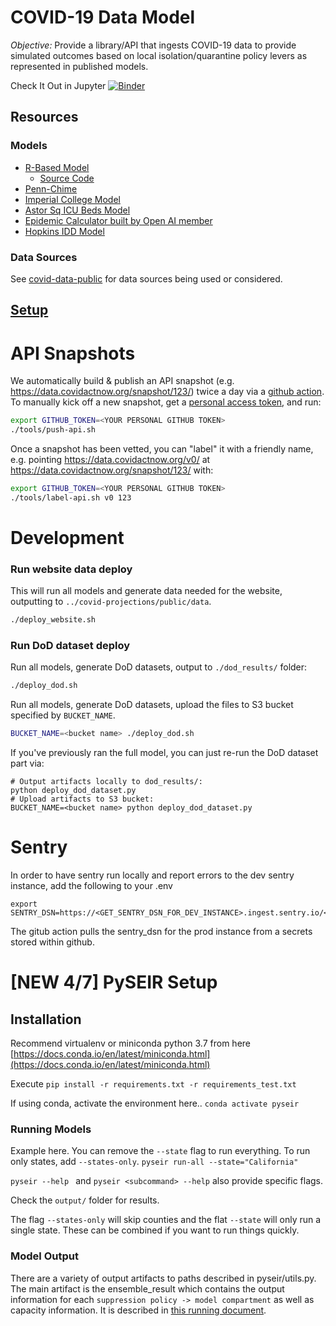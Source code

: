 # COVID-19 Data Model

*Objective:* Provide a library/API that ingests COVID-19 data to provide simulated outcomes based on local isolation/quarantine policy levers as represented in published models.

Check It Out in Jupyter
[![Binder](https://mybinder.org/badge_logo.svg)](https://mybinder.org/v2/gh/covid-projections/covid-data-model/master)


## Resources

### Models

* [R-Based Model](https://alhill.shinyapps.io/COVID19seir/)
  * [Source Code](https://github.com/alsnhll/SEIR_COVID19)
* [Penn-Chime](http://penn-chime.phl.io/)
* [Imperial College Model](https://www.imperial.ac.uk/media/imperial-college/medicine/sph/ide/gida-fellowships/Imperial-College-COVID19-NPI-modelling-16-03-2020.pdf)
* [Astor Sq ICU Beds Model](https://docs.google.com/spreadsheets/d/1DlC5kh9ve-Giv96XTnhCiB6vQAkQCjl5bDSjT68Q0FY/htmlview#)
* [Epidemic Calculator built by Open AI member](https://gabgoh.github.io/COVID/index.html)
* [Hopkins IDD Model](https://github.com/HopkinsIDD/COVIDScenarioPipeline)

### Data Sources
See [covid-data-public](https://github.com/covid-projections/covid-data-public) for data sources being used or considered.


## [Setup](./SETUP.md)

# API Snapshots

We automatically build & publish an API snapshot (e.g. https://data.covidactnow.org/snapshot/123/) 
twice a day via a [github action](./.github/workflows/deploy_api.yml).  To manually kick off a new
snapshot, get a
[personal access token](https://help.github.com/en/github/authenticating-to-github/creating-a-personal-access-token-for-the-command-line),
and run:

```bash
export GITHUB_TOKEN=<YOUR PERSONAL GITHUB TOKEN>
./tools/push-api.sh
```

Once a snapshot has been vetted, you can "label" it with a friendly name, e.g. pointing https://data.covidactnow.org/v0/ at https://data.covidactnow.org/snapshot/123/ with:
```bash
export GITHUB_TOKEN=<YOUR PERSONAL GITHUB TOKEN>
./tools/label-api.sh v0 123
```

# Development

### Run website data deploy

This will run all models and generate data needed for the website, outputting to ``../covid-projections/public/data``.
```bash
./deploy_website.sh
```

### Run DoD dataset deploy
Run all models, generate DoD datasets, output to `./dod_results/` folder:
```bash
./deploy_dod.sh
```

Run all models, generate DoD datasets, upload the files to S3 bucket specified by `BUCKET_NAME`.
```bash
BUCKET_NAME=<bucket name> ./deploy_dod.sh
```

If you've previously ran the full model, you can just re-run the DoD dataset part via:
```
# Output artifacts locally to dod_results/:
python deploy_dod_dataset.py
# Upload artifacts to S3 bucket:
BUCKET_NAME=<bucket name> python deploy_dod_dataset.py
```

# Sentry
In order to have sentry run locally and report errors to the dev sentry
instance, add the following to your .env

```
export SENTRY_DSN=https://<GET_SENTRY_DSN_FOR_DEV_INSTANCE>.ingest.sentry.io/<DEV_INSTANCE>
```

The gitub action pulls the sentry_dsn for the prod instance from a secrets stored within github. 

# [NEW 4/7] PySEIR Setup

## Installation

Recommend virtualenv or miniconda python 3.7 from here
[https://docs.conda.io/en/latest/miniconda.html](https://docs.conda.io/en/latest/miniconda.html)

Execute
`pip install -r requirements.txt -r requirements_test.txt`

If using conda, activate the environment here..
`conda activate pyseir`


### Running Models
Example here. You can remove the `--state` flag to run everything. To run only
states, add `--states-only`. `pyseir run-all --state="California"`

`pyseir --help ` and `pyseir <subcommand> --help` also provide specific flags. 

Check the `output/` folder for results.

The flag `--states-only` will skip counties and the flat `--state` will only run
a single state. These can be combined if you want to run things quickly.

### Model Output

There are a variety of output artifacts to paths described in pyseir/utils.py.
The main artifact is the ensemble_result which contains the output information
for each `suppression policy -> model compartment` as well as capacity
information. It is described in 
[this running document](https://docs.google.com/document/d/1U0zTP_jjwp8i-hCj3jPosfeyj74vKqTy6ERFYzYgcvE/edit?usp=sharing).